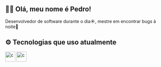 ## 👋🏼 Olá, meu nome é Pedro!

Desenvolvedor de software durante o dia☀️, mestre em encontrar bugs à noite🌃


## ⚙️ Tecnologias que uso atualmente

<img height="32" src="https://cdn.iconscout.com/icon/free/png-512/ts-programming-569564.png" alt="c"/>
<img height="32" src="https://cdn.iconscout.com/icon/free/png-512/c-programming-569564.png" alt="c"/>
